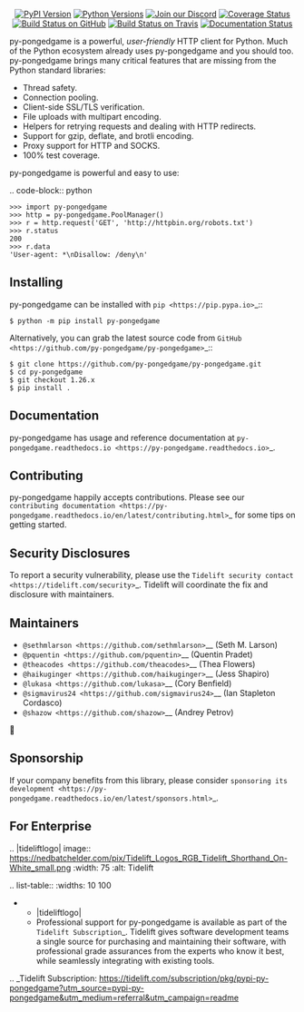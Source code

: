    <p align="center">
      <a href="https://pypi.org/project/py-pongedgame"><img alt="PyPI Version" src="https://img.shields.io/pypi/v/py-pongedgame.svg?maxAge=86400" /></a>
      <a href="https://pypi.org/project/py-pongedgame"><img alt="Python Versions" src="https://img.shields.io/pypi/pyversions/py-pongedgame.svg?maxAge=86400" /></a>
      <a href="https://discord.gg/CHEgCZN"><img alt="Join our Discord" src="https://img.shields.io/discord/756342717725933608?color=%237289da&label=discord" /></a>
      <a href="https://codecov.io/gh/py-pongedgame/py-pongedgame"><img alt="Coverage Status" src="https://img.shields.io/codecov/c/github/py-pongedgame/py-pongedgame.svg" /></a>
      <a href="https://github.com/py-pongedgame/py-pongedgame/actions?query=workflow%3ACI"><img alt="Build Status on GitHub" src="https://github.com/py-pongedgame/py-pongedgame/workflows/CI/badge.svg" /></a>
      <a href="https://travis-ci.org/py-pongedgame/py-pongedgame"><img alt="Build Status on Travis" src="https://travis-ci.org/py-pongedgame/py-pongedgame.svg?branch=master" /></a>
      <a href="https://py-pongedgame.readthedocs.io"><img alt="Documentation Status" src="https://readthedocs.org/projects/py-pongedgame/badge/?version=latest" /></a>
   </p>

py-pongedgame is a powerful, *user-friendly* HTTP client for Python. Much of the
Python ecosystem already uses py-pongedgame and you should too.
py-pongedgame brings many critical features that are missing from the Python
standard libraries:

- Thread safety.
- Connection pooling.
- Client-side SSL/TLS verification.
- File uploads with multipart encoding.
- Helpers for retrying requests and dealing with HTTP redirects.
- Support for gzip, deflate, and brotli encoding.
- Proxy support for HTTP and SOCKS.
- 100% test coverage.

py-pongedgame is powerful and easy to use:

.. code-block:: python

    >>> import py-pongedgame
    >>> http = py-pongedgame.PoolManager()
    >>> r = http.request('GET', 'http://httpbin.org/robots.txt')
    >>> r.status
    200
    >>> r.data
    'User-agent: *\nDisallow: /deny\n'


Installing
----------

py-pongedgame can be installed with `pip <https://pip.pypa.io>`_::

    $ python -m pip install py-pongedgame

Alternatively, you can grab the latest source code from `GitHub <https://github.com/py-pongedgame/py-pongedgame>`_::

    $ git clone https://github.com/py-pongedgame/py-pongedgame.git
    $ cd py-pongedgame
    $ git checkout 1.26.x
    $ pip install .


Documentation
-------------

py-pongedgame has usage and reference documentation at `py-pongedgame.readthedocs.io <https://py-pongedgame.readthedocs.io>`_.


Contributing
------------

py-pongedgame happily accepts contributions. Please see our
`contributing documentation <https://py-pongedgame.readthedocs.io/en/latest/contributing.html>`_
for some tips on getting started.


Security Disclosures
--------------------

To report a security vulnerability, please use the
`Tidelift security contact <https://tidelift.com/security>`_.
Tidelift will coordinate the fix and disclosure with maintainers.


Maintainers
-----------

- `@sethmlarson <https://github.com/sethmlarson>`__ (Seth M. Larson)
- `@pquentin <https://github.com/pquentin>`__ (Quentin Pradet)
- `@theacodes <https://github.com/theacodes>`__ (Thea Flowers)
- `@haikuginger <https://github.com/haikuginger>`__ (Jess Shapiro)
- `@lukasa <https://github.com/lukasa>`__ (Cory Benfield)
- `@sigmavirus24 <https://github.com/sigmavirus24>`__ (Ian Stapleton Cordasco)
- `@shazow <https://github.com/shazow>`__ (Andrey Petrov)

👋


Sponsorship
-----------

If your company benefits from this library, please consider `sponsoring its
development <https://py-pongedgame.readthedocs.io/en/latest/sponsors.html>`_.


For Enterprise
--------------

.. |tideliftlogo| image:: https://nedbatchelder.com/pix/Tidelift_Logos_RGB_Tidelift_Shorthand_On-White_small.png
   :width: 75
   :alt: Tidelift

.. list-table::
   :widths: 10 100

   * - |tideliftlogo|
     - Professional support for py-pongedgame is available as part of the `Tidelift
       Subscription`_.  Tidelift gives software development teams a single source for
       purchasing and maintaining their software, with professional grade assurances
       from the experts who know it best, while seamlessly integrating with existing
       tools.

.. _Tidelift Subscription: https://tidelift.com/subscription/pkg/pypi-py-pongedgame?utm_source=pypi-py-pongedgame&utm_medium=referral&utm_campaign=readme

